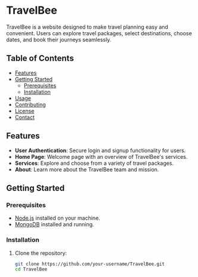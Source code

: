 # TravelBee

TravelBee is a website designed to make travel planning easy and convenient. Users can explore travel packages, select destinations, choose dates, and book their journeys seamlessly.

## Table of Contents
- [Features](#features)
- [Getting Started](#getting-started)
  - [Prerequisites](#prerequisites)
  - [Installation](#installation)
- [Usage](#usage)
- [Contributing](#contributing)
- [License](#license)
- [Contact](#contact)

## Features

- **User Authentication**: Secure login and signup functionality for users.
- **Home Page**: Welcome page with an overview of TravelBee's services.
- **Services**: Explore and choose from a variety of travel packages.
- **About**: Learn more about the TravelBee team and mission.

## Getting Started

### Prerequisites

- [Node.js](https://nodejs.org/) installed on your machine.
- [MongoDB](https://www.mongodb.com/) installed and running.

### Installation

1. Clone the repository:

   ```bash
   git clone https://github.com/your-username/TravelBee.git
   cd TravelBee
